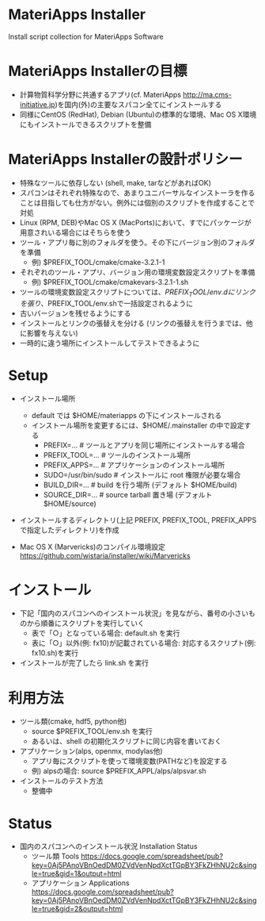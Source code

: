 MateriApps Installer
============================

Install script collection for MateriApps Software

MateriApps Installerの目標
=====================================

* 計算物質科学分野に共通するアプリ(cf. MateriApps http://ma.cms-initiative.jp)を国内(外)の主要なスパコン全てにインストールする
* 同様にCentOS (RedHat), Debian (Ubuntu)の標準的な環境、Mac OS X環境にもインストールできるスクリプトを整備

MateriApps Installerの設計ポリシー
=====================================

* 特殊なツールに依存しない (shell, make, tarなどがあればOK)
* スパコンはそれぞれ特殊なので、あまりユニバーサルなインストーラを作ることは目指しても仕方がない。例外には個別のスクリプトを作成することで対処
* Linux (RPM, DEB)やMac OS X (MacPorts)において、すでにパッケージが用意されいる場合にはそちらを使う
* ツール・アプリ毎に別のフォルダを使う。その下にバージョン別のフォルダを準備
    * 例) $PREFIX_TOOL/cmake/cmake-3.2.1-1
* それぞれのツール・アプリ、バージョン用の環境変数設定スクリプトを準備
    * 例) $PREFIX_TOOL/cmake/cmakevars-3.2.1-1.sh
* ツールの環境変数設定スクリプトについては、$PREFIX_TOOL/env.dにリンクを張り、$PREFIX_TOOL/env.shで一括設定されるように
* 古いバージョンを残せるようにする
* インストールとリンクの張替えを分ける (リンクの張替えを行うまでは、他に影響を与えない)
* 一時的に違う場所にインストールしてテストできるように

Setup
=========

* インストール場所
  * default では $HOME/materiapps の下にインストールされる
  * インストール場所を変更するには、$HOME/.mainstaller の中で設定する
      * PREFIX=...      # ツールとアプリを同じ場所にインストールする場合
      * PREFIX_TOOL=... # ツールのインストール場所
      * PREFIX_APPS=... # アプリケーションのインストール場所
      * SUDO=/usr/bin/sudo # インストールに root 権限が必要な場合
      * BUILD_DIR=...      # build を行う場所 (デフォルト $HOME/build)
      * SOURCE_DIR=...     # source tarball 置き場 (デフォルト $HOME/source)

* インストールするディレクトリ(上記 PREFIX, PREFIX_TOOL, PREFIX_APPS で指定したディレクトリ)を作成

* Mac OS X (Marvericks)のコンパイル環境設定 https://github.com/wistaria/installer/wiki/Marvericks

インストール
=============

* 下記「国内のスパコンへのインストール状況」を見ながら、番号の小さいものから順番にスクリプトを実行していく
  * 表で「○」となっている場合: default.sh を実行
  * 表に「○」以外(例: fx10)が記載されている場合: 対応するスクリプト(例: fx10.sh)を実行
* インストールが完了したら link.sh を実行

利用方法
=============

* ツール類(cmake, hdf5, python他)
   * source $PREFIX_TOOL/env.sh を実行
   * あるいは、shell の初期化スクリプトに同じ内容を書いておく
* アプリケーション(alps, openmx, modylas他)
   * アプリ毎にスクリプトを使って環境変数(PATHなど)を設定する
   * 例) alpsの場合: source $PREFIX_APPL/alps/alpsvar.sh
* インストールのテスト方法
   * 整備中
   
Status
=========

* 国内のスパコンへのインストール状況 Installation Status
    * ツール類 Tools https://docs.google.com/spreadsheet/pub?key=0Aj5PAnoVBnOedDM0ZVdVenNpdXctTGpBY3FkZHhNU2c&single=true&gid=1&output=html
    * アプリケーション Applications https://docs.google.com/spreadsheet/pub?key=0Aj5PAnoVBnOedDM0ZVdVenNpdXctTGpBY3FkZHhNU2c&single=true&gid=2&output=html
